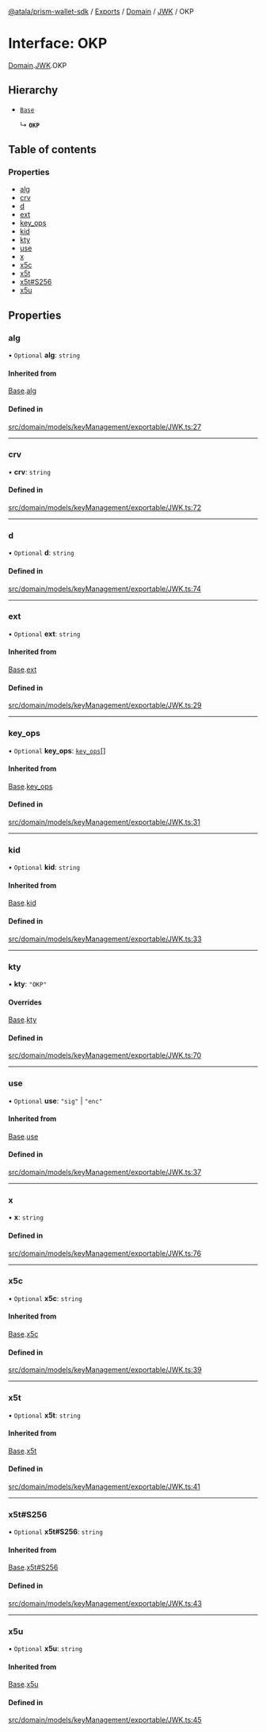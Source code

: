 [@atala/prism-wallet-sdk](../README.md) / [Exports](../modules.md) / [Domain](../modules/Domain.md) / [JWK](../modules/Domain.JWK.md) / OKP

# Interface: OKP

[Domain](../modules/Domain.md).[JWK](../modules/Domain.JWK.md).OKP

## Hierarchy

- [`Base`](Domain.JWK.Base.md)

  ↳ **`OKP`**

## Table of contents

### Properties

- [alg](Domain.JWK.OKP.md#alg)
- [crv](Domain.JWK.OKP.md#crv)
- [d](Domain.JWK.OKP.md#d)
- [ext](Domain.JWK.OKP.md#ext)
- [key\_ops](Domain.JWK.OKP.md#key_ops)
- [kid](Domain.JWK.OKP.md#kid)
- [kty](Domain.JWK.OKP.md#kty)
- [use](Domain.JWK.OKP.md#use)
- [x](Domain.JWK.OKP.md#x)
- [x5c](Domain.JWK.OKP.md#x5c)
- [x5t](Domain.JWK.OKP.md#x5t)
- [x5t#S256](Domain.JWK.OKP.md#x5t#s256)
- [x5u](Domain.JWK.OKP.md#x5u)

## Properties

### alg

• `Optional` **alg**: `string`

#### Inherited from

[Base](Domain.JWK.Base.md).[alg](Domain.JWK.Base.md#alg)

#### Defined in

[src/domain/models/keyManagement/exportable/JWK.ts:27](https://github.com/input-output-hk/atala-prism-wallet-sdk-ts/blob/f8f2652/src/domain/models/keyManagement/exportable/JWK.ts#L27)

___

### crv

• **crv**: `string`

#### Defined in

[src/domain/models/keyManagement/exportable/JWK.ts:72](https://github.com/input-output-hk/atala-prism-wallet-sdk-ts/blob/f8f2652/src/domain/models/keyManagement/exportable/JWK.ts#L72)

___

### d

• `Optional` **d**: `string`

#### Defined in

[src/domain/models/keyManagement/exportable/JWK.ts:74](https://github.com/input-output-hk/atala-prism-wallet-sdk-ts/blob/f8f2652/src/domain/models/keyManagement/exportable/JWK.ts#L74)

___

### ext

• `Optional` **ext**: `string`

#### Inherited from

[Base](Domain.JWK.Base.md).[ext](Domain.JWK.Base.md#ext)

#### Defined in

[src/domain/models/keyManagement/exportable/JWK.ts:29](https://github.com/input-output-hk/atala-prism-wallet-sdk-ts/blob/f8f2652/src/domain/models/keyManagement/exportable/JWK.ts#L29)

___

### key\_ops

• `Optional` **key\_ops**: [`key_ops`](../modules/Domain.JWK.md#key_ops)[]

#### Inherited from

[Base](Domain.JWK.Base.md).[key_ops](Domain.JWK.Base.md#key_ops)

#### Defined in

[src/domain/models/keyManagement/exportable/JWK.ts:31](https://github.com/input-output-hk/atala-prism-wallet-sdk-ts/blob/f8f2652/src/domain/models/keyManagement/exportable/JWK.ts#L31)

___

### kid

• `Optional` **kid**: `string`

#### Inherited from

[Base](Domain.JWK.Base.md).[kid](Domain.JWK.Base.md#kid)

#### Defined in

[src/domain/models/keyManagement/exportable/JWK.ts:33](https://github.com/input-output-hk/atala-prism-wallet-sdk-ts/blob/f8f2652/src/domain/models/keyManagement/exportable/JWK.ts#L33)

___

### kty

• **kty**: ``"OKP"``

#### Overrides

[Base](Domain.JWK.Base.md).[kty](Domain.JWK.Base.md#kty)

#### Defined in

[src/domain/models/keyManagement/exportable/JWK.ts:70](https://github.com/input-output-hk/atala-prism-wallet-sdk-ts/blob/f8f2652/src/domain/models/keyManagement/exportable/JWK.ts#L70)

___

### use

• `Optional` **use**: ``"sig"`` \| ``"enc"``

#### Inherited from

[Base](Domain.JWK.Base.md).[use](Domain.JWK.Base.md#use)

#### Defined in

[src/domain/models/keyManagement/exportable/JWK.ts:37](https://github.com/input-output-hk/atala-prism-wallet-sdk-ts/blob/f8f2652/src/domain/models/keyManagement/exportable/JWK.ts#L37)

___

### x

• **x**: `string`

#### Defined in

[src/domain/models/keyManagement/exportable/JWK.ts:76](https://github.com/input-output-hk/atala-prism-wallet-sdk-ts/blob/f8f2652/src/domain/models/keyManagement/exportable/JWK.ts#L76)

___

### x5c

• `Optional` **x5c**: `string`

#### Inherited from

[Base](Domain.JWK.Base.md).[x5c](Domain.JWK.Base.md#x5c)

#### Defined in

[src/domain/models/keyManagement/exportable/JWK.ts:39](https://github.com/input-output-hk/atala-prism-wallet-sdk-ts/blob/f8f2652/src/domain/models/keyManagement/exportable/JWK.ts#L39)

___

### x5t

• `Optional` **x5t**: `string`

#### Inherited from

[Base](Domain.JWK.Base.md).[x5t](Domain.JWK.Base.md#x5t)

#### Defined in

[src/domain/models/keyManagement/exportable/JWK.ts:41](https://github.com/input-output-hk/atala-prism-wallet-sdk-ts/blob/f8f2652/src/domain/models/keyManagement/exportable/JWK.ts#L41)

___

### x5t#S256

• `Optional` **x5t#S256**: `string`

#### Inherited from

[Base](Domain.JWK.Base.md).[x5t#S256](Domain.JWK.Base.md#x5t#s256)

#### Defined in

[src/domain/models/keyManagement/exportable/JWK.ts:43](https://github.com/input-output-hk/atala-prism-wallet-sdk-ts/blob/f8f2652/src/domain/models/keyManagement/exportable/JWK.ts#L43)

___

### x5u

• `Optional` **x5u**: `string`

#### Inherited from

[Base](Domain.JWK.Base.md).[x5u](Domain.JWK.Base.md#x5u)

#### Defined in

[src/domain/models/keyManagement/exportable/JWK.ts:45](https://github.com/input-output-hk/atala-prism-wallet-sdk-ts/blob/f8f2652/src/domain/models/keyManagement/exportable/JWK.ts#L45)
